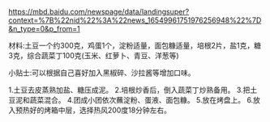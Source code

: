https://mbd.baidu.com/newspage/data/landingsuper?context=%7B%22nid%22%3A%22news_16549961751976256948%22%7D&n_type=0&p_from=1

材料:土豆一个约300克，鸡蛋1个，淀粉适量，面包糠适量，培根2片，盐1克，糖3克，综合蔬菜丁100克(玉米、红萝卜、青豆、洋葱等)

小贴士:可以根据自己喜好加入黑椒碎、沙拉酱等增加口味。

1.土豆去皮蒸熟加盐、糖压成泥。
2.培根炒香后，倒入蔬菜丁炒熟备用。
3.把土豆泥和蔬菜混合。
4.团成小团依次蘸淀粉、蛋液、面包糠。
5.放在烤盘上。
6.放入预热好的烤箱中层，选择热风200度18分钟左右。
